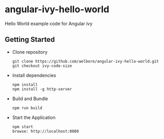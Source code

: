 # angular-ivy-hello-world
Hello World example code for Angular ivy

## Getting Started
* Clone repository
  ```
  git clone https://github.com/aelbore/angular-ivy-hello-world.git
  git checkout ivy-code-size
  ```
* Install dependencies
  ```
  npm install
  npm install -g http-server
  ```
* Build and Bundle
  ```
  npm run build
  ```
* Start the Application
  ```
  npm start
  browse: http://localhost:8080
  ```
